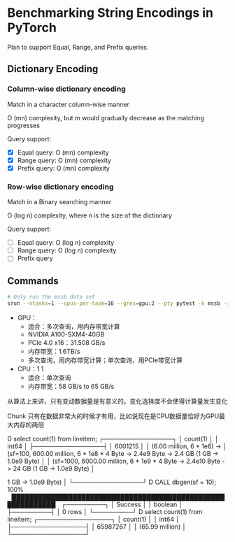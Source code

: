 # Benchmarking String Encodings in PyTorch

Plan to support Equal, Range, and Prefix queries.

## Dictionary Encoding

### Column-wise dictionary encoding

Match in a character column-wise manner

O (mn) complexity, but m would gradually decrease as the matching progresses

Query support:
- [x] Equal query: O (mn) complexity
- [x] Range query: O (mn) complexity
- [x] Prefix query: O (mn) complexity

### Row-wise dictionary encoding

Match in a Binary searching manner

O (log n) complexity, where n is the size of the dictionary

Query support:
- [ ] Equal query: O (log n) complexity
- [ ] Range query: O (log n) complexity
- [ ] Prefix query

## Commands

```bash
# Only run the mssb data set
srun --ntasks=1 --cpus-per-task=16 --gres=gpu:2 --pty pytest -k mssb -s
```


+ GPU：
  + 适合：多次查询，用内存带宽计算
  + NVIDIA A100-SXM4-40GB 
  + PCIe 4.0 x16：31.508 GB/s
  + 内存带宽：1.6TB/s
  + 多次查询，用内存带宽计算；单次查询，用PCIe带宽计算
+ CPU：1     1
  + 适合：单次查询
  + 内存带宽：58 GB/s to 65 GB/s

从算法上来讲，只有变动数据量是有意义的。变化选择度不会使得计算量发生变化

Chunk 只有在数据非常大的时候才有用，比如说现在是CPU数据量恰好为GPU最大内存的两倍

D select count(1) from lineitem;
┌────────────────┐
│    count(1)    │
│     int64      │
├────────────────┤
│    6001215     │
│ (6.00 million, 6 * 1e6) -> 
│ (sf=100, 600.00 million, 6 * 1e8 * 4 Byte -> 2.4e9 Byte -> 2.4 GB (1 GB -> 1.0e9 Byte) │
│ (sf=1000, 6000.00 million, 6 * 1e9 * 4 Byte -> 2.4e10 Byte -> 24 GB (1 GB -> 1.0e9 Byte) │

1 GB -> 1.0e9 Byte) │
└────────────────┘
D CALL dbgen(sf = 10);
100% ▕████████████████████████████████████████████████████████████▏ 
┌─────────┐
│ Success │
│ boolean │
├─────────┤
│ 0 rows  │
└─────────┘
D select count(1) from lineitem;
┌─────────────────┐
│    count(1)     │
│      int64      │
├─────────────────┤
│    65987267     │
│ (65.99 million) │
└─────────────────┘
